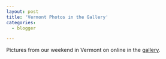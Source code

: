 ```yaml
---
layout: post
title: 'Vermont Photos in the Gallery'
categories:
  - blogger

---
```


Pictures from our weekend in Vermont on online in the <a href="gallery.aspx">gallery</a>.<br /><br />
